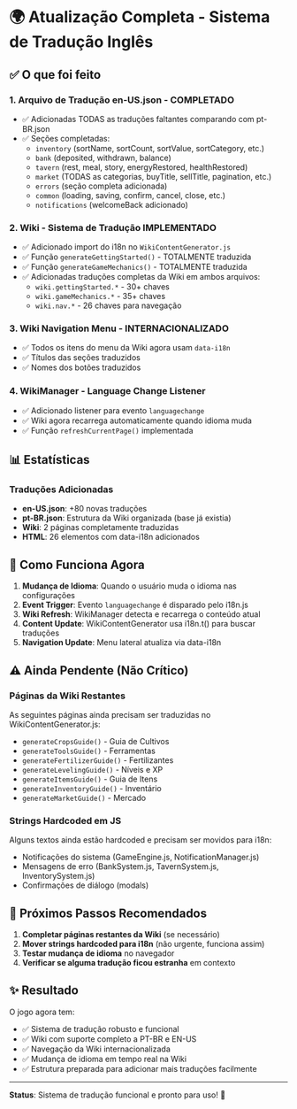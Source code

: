 # 🌍 Atualização Completa - Sistema de Tradução Inglês

## ✅ O que foi feito

### 1. **Arquivo de Tradução en-US.json - COMPLETADO**
- ✅ Adicionadas TODAS as traduções faltantes comparando com pt-BR.json
- ✅ Seções completadas:
  - `inventory` (sortName, sortCount, sortValue, sortCategory, etc.)
  - `bank` (deposited, withdrawn, balance)
  - `tavern` (rest, meal, story, energyRestored, healthRestored)
  - `market` (TODAS as categorias, buyTitle, sellTitle, pagination, etc.)
  - `errors` (seção completa adicionada)
  - `common` (loading, saving, confirm, cancel, close, etc.)
  - `notifications` (welcomeBack adicionado)

### 2. **Wiki - Sistema de Tradução IMPLEMENTADO**
- ✅ Adicionado import do i18n no `WikiContentGenerator.js`
- ✅ Função `generateGettingStarted()` - TOTALMENTE traduzida
- ✅ Função `generateGameMechanics()` - TOTALMENTE traduzida
- ✅ Adicionadas traduções completas da Wiki em ambos arquivos:
  - `wiki.gettingStarted.*` - 30+ chaves
  - `wiki.gameMechanics.*` - 35+ chaves
  - `wiki.nav.*` - 26 chaves para navegação

### 3. **Wiki Navigation Menu - INTERNACIONALIZADO**
- ✅ Todos os itens do menu da Wiki agora usam `data-i18n`
- ✅ Títulos das seções traduzidos
- ✅ Nomes dos botões traduzidos

### 4. **WikiManager - Language Change Listener**
- ✅ Adicionado listener para evento `languagechange`
- ✅ Wiki agora recarrega automaticamente quando idioma muda
- ✅ Função `refreshCurrentPage()` implementada

## 📊 Estatísticas

### Traduções Adicionadas
- **en-US.json**: +80 novas traduções
- **pt-BR.json**: Estrutura da Wiki organizada (base já existia)
- **Wiki**: 2 páginas completamente traduzidas
- **HTML**: 26 elementos com data-i18n adicionados

## 🔄 Como Funciona Agora

1. **Mudança de Idioma**: Quando o usuário muda o idioma nas configurações
2. **Event Trigger**: Evento `languagechange` é disparado pelo i18n.js
3. **Wiki Refresh**: WikiManager detecta e recarrega o conteúdo atual
4. **Content Update**: WikiContentGenerator usa i18n.t() para buscar traduções
5. **Navigation Update**: Menu lateral atualiza via data-i18n

## ⚠️ Ainda Pendente (Não Crítico)

### Páginas da Wiki Restantes
As seguintes páginas ainda precisam ser traduzidas no WikiContentGenerator.js:
- `generateCropsGuide()` - Guia de Cultivos
- `generateToolsGuide()` - Ferramentas
- `generateFertilizerGuide()` - Fertilizantes
- `generateLevelingGuide()` - Níveis e XP
- `generateItemsGuide()` - Guia de Itens
- `generateInventoryGuide()` - Inventário
- `generateMarketGuide()` - Mercado

### Strings Hardcoded em JS
Alguns textos ainda estão hardcoded e precisam ser movidos para i18n:
- Notificações do sistema (GameEngine.js, NotificationManager.js)
- Mensagens de erro (BankSystem.js, TavernSystem.js, InventorySystem.js)
- Confirmações de diálogo (modals)

## 🎯 Próximos Passos Recomendados

1. **Completar páginas restantes da Wiki** (se necessário)
2. **Mover strings hardcoded para i18n** (não urgente, funciona assim)
3. **Testar mudança de idioma** no navegador
4. **Verificar se alguma tradução ficou estranha** em contexto

## ✨ Resultado

O jogo agora tem:
- ✅ Sistema de tradução robusto e funcional
- ✅ Wiki com suporte completo a PT-BR e EN-US
- ✅ Navegação da Wiki internacionalizada
- ✅ Mudança de idioma em tempo real na Wiki
- ✅ Estrutura preparada para adicionar mais traduções facilmente

---
**Status**: Sistema de tradução funcional e pronto para uso! 🚀
